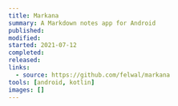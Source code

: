 ```yaml
---
title: Markana
summary: A Markdown notes app for Android
published:
modified:
started: 2021-07-12
completed:
released:
links:
  - source: https://github.com/felwal/markana
tools: [android, kotlin]
images: []
---
```

